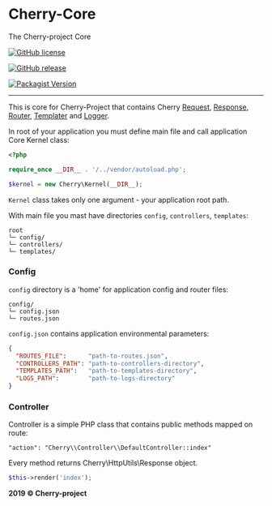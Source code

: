 # Cherry-Core
The Cherry-project Core

[![GitHub license](https://img.shields.io/github/license/abgeo07/cherry-core.svg)](https://github.com/ABGEO07/cherry-core/blob/master/LICENSE)

[![GitHub release](https://img.shields.io/github/release/abgeo07/cherry-core.svg)](https://github.com/ABGEO07/cherry-core/releases)

[![Packagist Version](https://img.shields.io/packagist/v/cherry-project/core.svg "Packagist Version")](https://packagist.org/packages/cherry-core/request "Packagist Version")

------------

This is core for Cherry-Project that contains Cherry [Request](https://github.com/ABGEO07/cherry-request),
[Response](https://github.com/ABGEO07/cherry-response), [Router](https://github.com/ABGEO07/cherry-router),
[Templater](https://github.com/ABGEO07/cherry-templater) and [Logger](https://github.com/ABGEO07/cherry-logger).

In root of your application you must define main file and call application Core Kernel class:

```php
<?php

require_once __DIR__ . '/../vendor/autoload.php';

$kernel = new Cherry\Kernel(__DIR__);
```

`Kernel` class takes only one argument - your application root path.

With main file you mast have directories `config`, `controllers`, `templates`:

```
root
└─ config/
└─ controllers/
└─ templates/
```

### Config

`config` directory is a 'home' for application config and router files:
```
config/
└─ config.json
└─ routes.json
```

`config.json` contains application environmental parameters:
```json
{
  "ROUTES_FILE":      "path-to-routes.json",
  "CONTROLLERS_PATH": "path-to-controllers-directory",
  "TEMPLATES_PATH":   "path-to-templates-directory",
  "LOGS_PATH":        "path-to-logs-directory"
}
```

### Controller

Controller is a simple PHP class that contains public methods mapped on route:
```
"action": "Cherry\\Controller\\DefaultController::index"
```

Every method returns Cherry\HttpUtils\Response object.

```php
$this->render('index');
```

**2019 &copy; Cherry-project**
